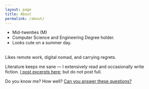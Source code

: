 ```yaml
---
layout: page
title: About
permalink: /about/
---
```

- Mid-twenties (M)
- Computer Science and Engineering Degree holder.
- Looks cute on a summer day.

\
Likes remote work, digital nomad, and carrying regrets.

Literature keeps me sane — I extensively read and occasionally write fiction. [I post excerpts here](/fiction); but do not post full.

Do you know me? How well? [Can you answer these questions?](/riddles)
